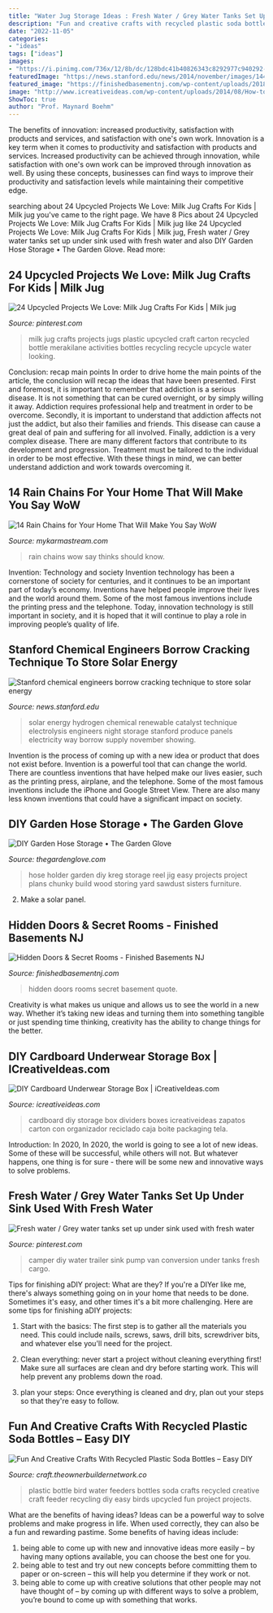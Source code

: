 ```yaml
---
title: "Water Jug Storage Ideas : Fresh Water / Grey Water Tanks Set Up Under Sink Used With Fresh Water"
description: "Fun and creative crafts with recycled plastic soda bottles – easy diy"
date: "2022-11-05"
categories:
- "ideas"
tags: ["ideas"]
images:
- "https://i.pinimg.com/736x/12/8b/dc/128bdc41b40826343c8292977c940292--diy-camper-camper-van.jpg"
featuredImage: "https://news.stanford.edu/news/2014/november/images/14499-catalyst_news.jpg"
featured_image: "https://finishedbasementnj.com/wp-content/uploads/2018/12/IMG_2892.jpg"
image: "http://www.icreativeideas.com/wp-content/uploads/2014/08/How-to-DIY-Cardboard-Storage-Box-with-Dividers.jpg?ae727b"
ShowToc: true
author: "Prof. Maynard Boehm"
---
```



The benefits of innovation: increased productivity, satisfaction with products and services, and satisfaction with one's own work.
Innovation is a key term when it comes to productivity and satisfaction with products and services. Increased productivity can be achieved through innovation, while satisfaction with one's own work can be improved through innovation as well. By using these concepts, businesses can find ways to improve their productivity and satisfaction levels while maintaining their competitive edge.

	

		
searching about 24 Upcycled Projects We Love: Milk Jug Crafts For Kids | Milk jug you've came to the right page. We have 8 Pics about 24 Upcycled Projects We Love: Milk Jug Crafts For Kids | Milk jug like 24 Upcycled Projects We Love: Milk Jug Crafts For Kids | Milk jug, Fresh water / Grey water tanks set up under sink used with fresh water and also DIY Garden Hose Storage • The Garden Glove. Read more:
		
    
## 24 Upcycled Projects We Love: Milk Jug Crafts For Kids | Milk Jug

<img loading=lazy src="https://i.pinimg.com/736x/e4/5d/12/e45d12b91b585489655cc410c3697e43.jpg" onerror="this.onerror=null;this.src='https://tse1.mm.bing.net/th?id=OIP.6ydPQUBovBflfX9ocZll2AHaLH&amp;pid=15.1';" alt="24 Upcycled Projects We Love: Milk Jug Crafts For Kids | Milk jug">

_Source: pinterest.com_

>milk jug crafts projects jugs plastic upcycled craft carton recycled bottle merakilane activities bottles recycling recycle upcycle water looking. 

	

Conclusion: recap main points
In order to drive home the main points of the article, the conclusion will recap the ideas that have been presented. First and foremost, it is important to remember that addiction is a serious disease. It is not something that can be cured overnight, or by simply willing it away. Addiction requires professional help and treatment in order to be overcome. Secondly, it is important to understand that addiction affects not just the addict, but also their families and friends. This disease can cause a great deal of pain and suffering for all involved. Finally, addiction is a very complex disease. There are many different factors that contribute to its development and progression. Treatment must be tailored to the individual in order to be most effective. With these things in mind, we can better understand addiction and work towards overcoming it.

    
## 14 Rain Chains For Your Home That Will Make You Say WoW

<img loading=lazy src="https://mykarmastream.com/wp-content/uploads/2016/08/idea6-18-535x815.jpg" onerror="this.onerror=null;this.src='https://tse1.mm.bing.net/th?id=OIP.dQ5nr_cmxeRM-zXFGt6PQwHaLS&amp;pid=15.1';" alt="14 Rain Chains for Your Home That Will Make You Say WoW">

_Source: mykarmastream.com_

>rain chains wow say thinks should know. 

	

Invention: Technology and society
Invention technology has been a cornerstone of society for centuries, and it continues to be an important part of today’s economy. Inventions have helped people improve their lives and the world around them. Some of the most famous inventions include the printing press and the telephone. Today, innovation technology is still important in society, and it is hoped that it will continue to play a role in improving people’s quality of life.

    
## Stanford Chemical Engineers Borrow Cracking Technique To Store Solar Energy

<img loading=lazy src="https://news.stanford.edu/news/2014/november/images/14499-catalyst_news.jpg" onerror="this.onerror=null;this.src='https://tse3.mm.bing.net/th?id=OIP.2Z8h06RvVVYByVHxkKQMCgHaDd&amp;pid=15.1';" alt="Stanford chemical engineers borrow cracking technique to store solar energy">

_Source: news.stanford.edu_

>solar energy hydrogen chemical renewable catalyst technique electrolysis engineers night storage stanford produce panels electricity way borrow supply november showing. 

	

Invention is the process of coming up with a new idea or product that does not exist before. Invention is a powerful tool that can change the world. There are countless inventions that have helped make our lives easier, such as the printing press, airplane, and the telephone. Some of the most famous inventions include the iPhone and Google Street View. There are also many less known inventions that could have a significant impact on society.

    
## DIY Garden Hose Storage • The Garden Glove

<img loading=lazy src="https://www.thegardenglove.com/wp-content/uploads/2014/01/Hose_Holder-2.jpg" onerror="this.onerror=null;this.src='https://tse2.mm.bing.net/th?id=OIP.-wDNKgFf5IIDah6AqCj_ZwHaLG&amp;pid=15.1';" alt="DIY Garden Hose Storage • The Garden Glove">

_Source: thegardenglove.com_

>hose holder garden diy kreg storage reel jig easy projects project plans chunky build wood storing yard sawdust sisters furniture. 

	

2. Make a solar panel.

    
## Hidden Doors &amp; Secret Rooms - Finished Basements NJ

<img loading=lazy src="https://finishedbasementnj.com/wp-content/uploads/2018/12/IMG_2892.jpg" onerror="this.onerror=null;this.src='https://tse3.mm.bing.net/th?id=OIP.SjbiZ7J0xI-ZQYHRB-wVlAHaJ4&amp;pid=15.1';" alt="Hidden Doors &amp; Secret Rooms - Finished Basements NJ">

_Source: finishedbasementnj.com_

>hidden doors rooms secret basement quote. 

	

Creativity is what makes us unique and allows us to see the world in a new way. Whether it’s taking new ideas and turning them into something tangible or just spending time thinking, creativity has the ability to change things for the better.

    
## DIY Cardboard Underwear Storage Box | ICreativeIdeas.com

<img loading=lazy src="http://www.icreativeideas.com/wp-content/uploads/2014/08/How-to-DIY-Cardboard-Storage-Box-with-Dividers.jpg?ae727b" onerror="this.onerror=null;this.src='https://tse2.mm.bing.net/th?id=OIP.05vuSgRYwjmV_gbZTtpCxAHaHa&amp;pid=15.1';" alt="DIY Cardboard Underwear Storage Box | iCreativeIdeas.com">

_Source: icreativeideas.com_

>cardboard diy storage box dividers boxes icreativeideas zapatos carton con organizador reciclado caja boite packaging tela. 

	

Introduction: In 2020,
In 2020, the world is going to see a lot of new ideas. Some of these will be successful, while others will not. But whatever happens, one thing is for sure - there will be some new and innovative ways to solve problems.

    
## Fresh Water / Grey Water Tanks Set Up Under Sink Used With Fresh Water

<img loading=lazy src="https://i.pinimg.com/736x/12/8b/dc/128bdc41b40826343c8292977c940292--diy-camper-camper-van.jpg" onerror="this.onerror=null;this.src='https://tse4.mm.bing.net/th?id=OIP.uIDPb1RnoTyzl_WLPDPLXAHaJ4&amp;pid=15.1';" alt="Fresh water / Grey water tanks set up under sink used with fresh water">

_Source: pinterest.com_

>camper diy water trailer sink pump van conversion under tanks fresh cargo. 

	

Tips for finishing aDIY project: What are they?
If you're a DIYer like me, there's always something going on in your home that needs to be done. Sometimes it's easy, and other times it's a bit more challenging. Here are some tips for finishing aDIY projects:
1. Start with the basics: The first step is to gather all the materials you need. This could include nails, screws, saws, drill bits, screwdriver bits, and whatever else you'll need for the project.

2. Clean everything: never start a project without cleaning everything first! Make sure all surfaces are clean and dry before starting work. This will help prevent any problems down the road.

3. plan your steps: Once everything is cleaned and dry, plan out your steps so that they're easy to follow.

    
## Fun And Creative Crafts With Recycled Plastic Soda Bottles – Easy DIY

<img loading=lazy src="https://craft.theownerbuildernetwork.co/files/2015/04/Plastic-Bottle-Ideas06.jpg" onerror="this.onerror=null;this.src='https://tse2.mm.bing.net/th?id=OIP.wj3ouoGWzYkGsv0gL5dfkgHaFi&amp;pid=15.1';" alt="Fun And Creative Crafts With Recycled Plastic Soda Bottles – Easy DIY">

_Source: craft.theownerbuildernetwork.co_

>plastic bottle bird water feeders bottles soda crafts recycled creative craft feeder recycling diy easy birds upcycled fun project projects. 

	

What are the benefits of having ideas?
Ideas can be a powerful way to solve problems and make progress in life. When used correctly, they can also be a fun and rewarding pastime. Some benefits of having ideas include: 
1) being able to come up with new and innovative ideas more easily – by having many options available, you can choose the best one for you. 
2) being able to test and try out new concepts before committing them to paper or on-screen – this will help you determine if they work or not. 
3) being able to come up with creative solutions that other people may not have thought of – by coming up with different ways to solve a problem, you’re bound to come up with something that works.

